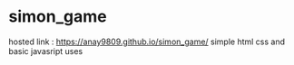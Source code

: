 # simon_game
hosted link : https://anay9809.github.io/simon_game/
simple html css and basic javasript uses

